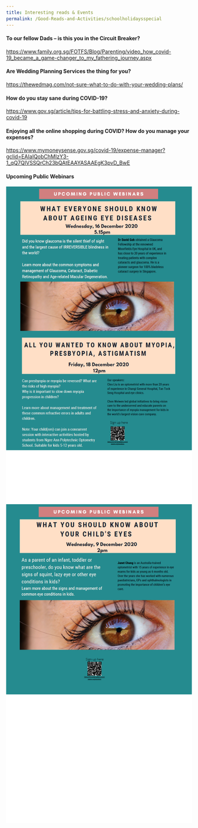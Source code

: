 ```yaml
---
title: Interesting reads & Events
permalink: /Good-Reads-and-Activities/schoolholidaysspecial
---
```

#### To our fellow Dads – is this you in the Circuit Breaker?

https://www.family.org.sg/FOTFS/Blog/Parenting/video_how_covid-19_became_a_game-changer_to_my_fathering_journey.aspx

#### Are Wedding Planning Services the thing for you?

https://thewedmag.com/not-sure-what-to-do-with-your-wedding-plans/

#### How do you stay sane during COVID-19?

https://www.gov.sg/article/tips-for-battling-stress-and-anxiety-during-covid-19

#### Enjoying all the online shopping during COVID? How do you manage your expenses?

https://www.mymoneysense.gov.sg/covid-19/expense-manager?gclid=EAIaIQobChMIzY3-1_qQ7QIVSSQrCh23bQAtEAAYASAAEgK3pvD_BwE

#### Upcoming Public Webinars

![](/images/eyecare3.png) ![](/images/eyecare4.png)